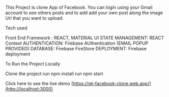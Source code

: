 This Project is clone App of Facebook. You can login using your Gmail account to see others posts and to add add your own post along the image Url that you want to upload.

Tech used

Front End Framework : REACT, MATERIAL UI
STATE MANAGEMENT: REACT Context
AUTHENTICATION: Firebase AUthentication (EMAIL POPUP PROVIDED)
DATABASE: Firebase FireStore 
DEPLOYMENT: Firebase deployment 


To Run the Project Locally 

Clone the project 
run npm install
run npm start

Click here to see the live demo  [https://gk-facebook-clone.web.app/](http://localhost:3000) 

